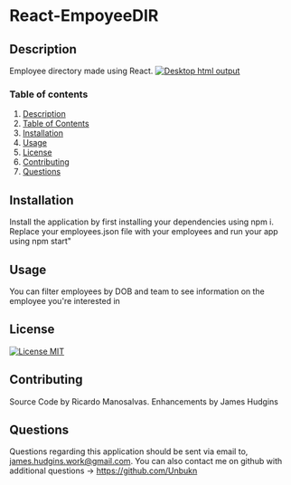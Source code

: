 # React-EmpoyeeDIR
  ## Description
  Employee directory made using React.
  [![Desktop html output](./assets/Team-gen-videolink.png)](https://www.youtube.com/watch?v=ycYTKvr9ps0&feature=youtu.be)

  ### Table of contents
  1. [Description](#Description)
  2. [Table of Contents](#Table-of-Contents)
  3. [Installation](#Installation)
  4. [Usage](#Usage)
  5. [License](#License)
  6. [Contributing](#Contributing)
  7. [Questions](#Questions)

  ## Installation
  Install the application by first installing your dependencies using npm i. Replace your employees.json file with your employees and run your app using npm start"

  ## Usage
  You can filter employees by DOB and team to see information on the employee you're interested in  

  ## License
  [![License MIT](https://img.shields.io/badge/License-MIT-brightgreen.svg)](https://shields.io/)
  ## Contributing
  Source Code by Ricardo Manosalvas. Enhancements by James Hudgins   


  ## Questions
  Questions regarding this application should be sent via email to, james.hudgins.work@gmail.com. You can also contact me on github with additional questions -> https://github.com/Unbukn
